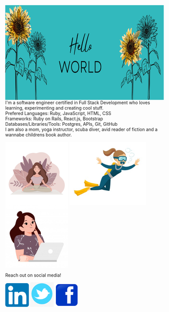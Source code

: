 <img src="images/Hello.png" width=1200; height=300; align=center>
<span style=font-size:100px">
I'm a software engineer certified in Full Stack Development who loves learning, experimenting and creating cool stuff.<br />
Prefered 
  Languages: Ruby, JavaScript, HTML, CSS<br />
  Frameworks: Ruby on Rails, React.js, Bootstrap<br /> 
  Databases/Libraries/Tools: Postgres, APIs, Git, GitHub<br />
</span>
I am also a mom, yoga instructor, scuba diver, avid reader of fiction and a wannabe childrens book author. 
</p>


<img src="images/yoga.jpeg" width=200; align=center>    <img src="images/diver%20Small.jpeg" height=200; align=center>
                        <img src="images/coding.jpeg" width=200; align=center>
                        
                        
Reach out on social media!

<a href="https://www.linkedin.com/in/robyn-spaulding"><img src="images/LinkedIn.png" style="width:75px"></a>
<a href="https://twitter.com/RobynSp27"><img src="images/Twitter.png" style="width:75px"></a>
<a href="https://m.me/robyn.morris.3382"><img src="images/Facebook.png" style="width:75px"></a>



